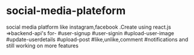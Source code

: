 # social-media-plateform
social media platform like instagram,facebook .Create using react.js
=>backend-api's for-
  #user-signup
  #user-signin
  #upload-user-image
  #update-userdetails
  #upload-post
  #like,unlike,comment
  #notifications
and still working on more features
